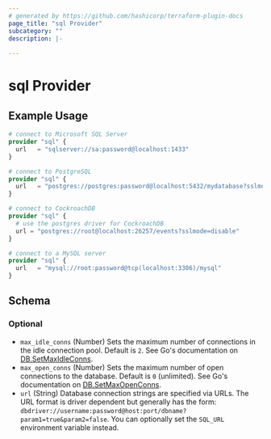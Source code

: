 ```yaml
---
# generated by https://github.com/hashicorp/terraform-plugin-docs
page_title: "sql Provider"
subcategory: ""
description: |-
  
---
```


# sql Provider



## Example Usage

```terraform
# connect to Microsoft SQL Server
provider "sql" {
  url   = "sqlserver://sa:password@localhost:1433"
}

# connect to PostgreSQL
provider "sql" {
  url   = "postgres://postgres:password@localhost:5432/mydatabase?sslmode=disable"
}

# connect to CockroachDB
provider "sql" {
  # use the postgres driver for CockroachDB
  url = "postgres://root@localhost:26257/events?sslmode=disable"
}

# connect to a MySQL server
provider "sql" {
  url   = "mysql://root:password@tcp(localhost:3306)/mysql"
}
```

<!-- schema generated by tfplugindocs -->
## Schema

### Optional

- `max_idle_conns` (Number) Sets the maximum number of connections in the idle connection pool. Default is `2`. See Go's documentation on [DB.SetMaxIdleConns](https://golang.org/pkg/database/sql/#DB.SetMaxIdleConns).
- `max_open_conns` (Number) Sets the maximum number of open connections to the database. Default is `0` (unlimited). See Go's documentation on [DB.SetMaxOpenConns](https://golang.org/pkg/database/sql/#DB.SetMaxOpenConns).
- `url` (String) Database connection strings are specified via URLs. The URL format is driver dependent but generally has the form: `dbdriver://username:password@host:port/dbname?param1=true&param2=false`. You can optionally set the `SQL_URL` environment variable instead.
